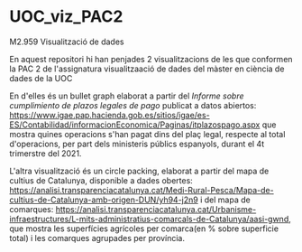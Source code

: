 # UOC_viz_PAC2
M2.959 Visualització de dades

En aquest repositori hi han penjades 2 visualitzacions de les que conformen la PAC 2 de l'assignatura visualitzaació de dades del màster en ciència de dades de la UOC

En d'elles és un bullet graph elaborat a partir del *Informe sobre cumplimiento de plazos legales de pago*
publicat a datos abiertos: https://www.igae.pap.hacienda.gob.es/sitios/igae/es-ES/Contabilidad/informacionEconomica/Paginas/itplazospago.aspx que mostra quines operacions s'han pagat dins del plaç legal, respecte al total d'operacions, per part dels ministeris públics espanyols, durant el 4t trimerstre del 2021.

L'altra visualització és un circle packing, elaborat a partir del mapa de cultius de Catalunya, disponible a dades obertes: https://analisi.transparenciacatalunya.cat/Medi-Rural-Pesca/Mapa-de-cultius-de-Catalunya-amb-origen-DUN/yh94-j2n9 i del mapa de comarques: https://analisi.transparenciacatalunya.cat/Urbanisme-infraestructures/L-mits-administratius-comarcals-de-Catalunya/aasi-gwnd, que mostra les superfícies agrícoles per comarca(en % sobre superficie total) i les comarques agrupades per província.
